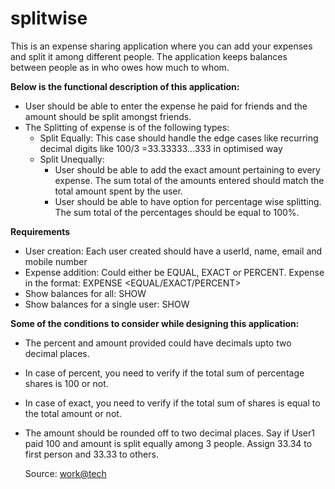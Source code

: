 # splitwise
This is an expense sharing application where you can add your expenses and split it among different people. The application keeps balances between people as in who owes how much to whom.

**Below is the functional description of this application:**

- User should be able to enter the expense he paid for friends and the amount should be split amongst friends.
- The Splitting of expense is of the following types:
  - Split Equally: This case should handle the edge cases like recurring decimal digits like 100/3 =33.33333...333 in optimised way
  - Split Unequally:
    - User should be able to add the exact amount pertaining to every expense. The sum total of the amounts entered should match the total amount spent by the user.
    - User should be able to have option for percentage wise splitting. The sum total of the percentages should be equal to 100%.

**Requirements**

- User creation: Each user created should have a userId, name, email and mobile number
- Expense addition: Could either be EQUAL, EXACT or PERCENT. Expense in the format: EXPENSE <user-id-of-person-who-paid> <no-of-users> <space-separated-list-of-users> <EQUAL/EXACT/PERCENT> <space-separated-values-in-case-of-non-equal>
- Show balances for all: SHOW
- Show balances for a single user: SHOW <user-id>
  

**Some of the conditions to consider while designing this application:**
  
- The percent and amount provided could have decimals upto two decimal places.
- In case of percent, you need to verify if the total sum of percentage shares is 100 or not.
- In case of exact, you need to verify if the total sum of shares is equal to the total amount or not.
- The amount should be rounded off to two decimal places. Say if User1 paid 100 and amount is split equally among 3 people. Assign 33.34 to first person and 33.33 to others.
  
  Source: [work@tech](https://workat.tech/)
